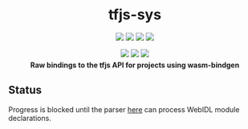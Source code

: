 <div align="center">
  <h1>tfjs-sys</h1>
  <p style="margin-bottom: 0.5ex;">
    <a href="https://crates.io/crates/tfjs-sys"
      ><img src="https://img.shields.io/crates/v/tfjs-sys.svg?logo=rust"
    /></a>
    <a href="https://freebroccolo.github.io/tfjs-sys"
      ><img src="https://img.shields.io/badge/docs-latest-blueviolet?logo=Read-the-docs&logoColor=white"
    /></a>
    <a href="https://github.com/freebroccolo/tfjs-sys/blob/master/rust-toolchain"
      ><img src="https://img.shields.io/badge/toolchain-stable-blue?logo=rust"
    /></a>
    <a href="https://github.com/freebroccolo/tfjs-sys/blob/master/LICENSE"
      ><img
        src="https://img.shields.io/badge/license-Apache--2.0%20or%20MIT-informational?logo=Open-Source-Initiative"
    /></a>
  </p>
  <p style="margin-bottom: 0.5ex;">
    <a href="https://github.com/freebroccolo/tfjs-sys/actions"
      ><img
        src="https://github.com/freebroccolo/tfjs-sys/workflows/ci/badge.svg"
    /></a>
    <a href="https://codecov.io/gh/freebroccolo/tfjs-sys"
      ><img
        src="https://codecov.io/gh/freebroccolo/tfjs-sys/branch/master/graph/badge.svg"
    /></a>
    <a href="https://crates.io/crates/tfjs-sys"
      ><img
        src="https://img.shields.io/librariesio/release/cargo/tfjs-sys.svg?logo=rust"
    /></a>
  </p>
  <strong>Raw bindings to the tfjs API for projects using wasm-bindgen</strong>
</div>

## Status

Progress is blocked until the parser [here](https://github.com/interfaces-rs/interfaces) can process WebIDL module declarations.
